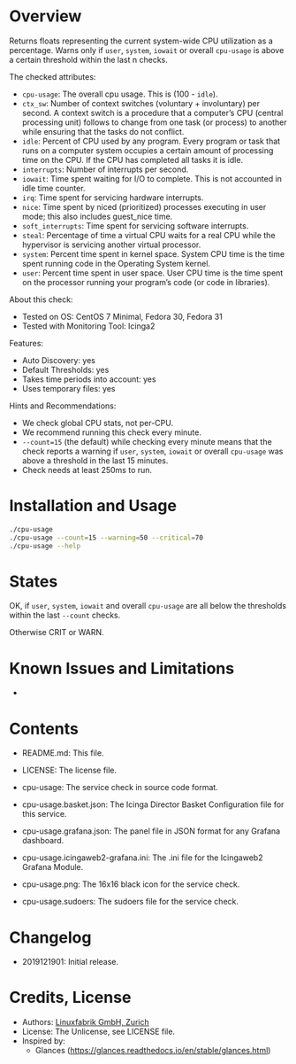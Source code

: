# Overview

Returns floats representing the current system-wide CPU utilization as a percentage. Warns only if `user`, `system`, `iowait` or overall `cpu-usage` is above a certain threshold within the last n checks.

The checked attributes:

* `cpu-usage`: The overall cpu usage. This is (100 - `idle`).
* `ctx_sw`: Number of context switches (voluntary + involuntary) per second. A context switch is a procedure that a computer’s CPU (central processing unit) follows to change from one task (or process) to another while ensuring that the tasks do not conflict.
* `idle`: Percent of CPU used by any program. Every program or task that runs on a computer system occupies a certain amount of processing time on the CPU. If the CPU has completed all tasks it is idle.
* `interrupts`: Number of interrupts per second.
* `iowait`: Time spent waiting for I/O to complete. This is not accounted in idle time counter.
* `irq`: Time spent for servicing hardware interrupts.
* `nice`: Time spent by niced (prioritized) processes executing in user mode; this also includes guest_nice time.
* `soft_interrupts`: Time spent for servicing software interrupts.
* `steal`: Percentage of time a virtual CPU waits for a real CPU while the hypervisor is servicing another virtual processor.
* `system`: Percent time spent in kernel space. System CPU time is the time spent running code in the Operating System kernel.
* `user`: Percent time spent in user space. User CPU time is the time spent on the processor running your program’s code (or code in libraries).

About this check:

* Tested on OS: CentOS 7 Minimal, Fedora 30, Fedora 31
* Tested with Monitoring Tool: Icinga2

Features:
* Auto Discovery: yes
* Default Thresholds: yes
* Takes time periods into account: yes
* Uses temporary files: yes

Hints and Recommendations:
* We check global CPU stats, not per-CPU.
* We recommend running this check every minute.
* `--count=15` (the default) while checking every minute means that the check reports a warning if `user`, `system`, `iowait` or overall `cpu-usage` was above a threshold in the last 15 minutes.
* Check needs at least 250ms to run.


# Installation and Usage

```bash
./cpu-usage
./cpu-usage --count=15 --warning=50 --critical=70
./cpu-usage --help
```


# States

OK, if `user`, `system`, `iowait` and overall `cpu-usage` are all below the thresholds within the last `--count` checks.

Otherwise CRIT or WARN.


# Known Issues and Limitations

-


# Contents

* README.md: This file.
* LICENSE: The license file.

* cpu-usage: The service check in source code format.
* cpu-usage.basket.json: The Icinga Director Basket Configuration file for this service.
* cpu-usage.grafana.json: The panel file in JSON format for any Grafana dashboard.
* cpu-usage.icingaweb2-grafana.ini: The .ini file for the Icingaweb2 Grafana Module.
* cpu-usage.png: The 16x16 black icon for the service check.
* cpu-usage.sudoers: The sudoers file for the service check.


# Changelog

* 2019121901: Initial release.


# Credits, License

* Authors: [Linuxfabrik GmbH, Zurich](https://www.linuxfabrik.ch)
* License: The Unlicense, see LICENSE file.
* Inspired by:
  * Glances (https://glances.readthedocs.io/en/stable/glances.html)
